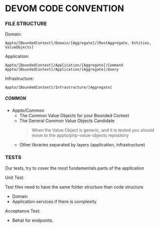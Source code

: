 # DEVOM CODE CONVENTION


### FILE STRUCTURE
Domain:
```
Appto/[BoundedContext]/Domain/[Aggregate]/[RootAggregate, Entities, ValueObjects]
```
Application:
```
Appto/[BoundedContext]/Application/[Aggregate]/Command
Appto/[BoundedContext]/Application/[Aggregate]/Query
```
Infrastructure:
```
Appto/[BoundedContext]/Infrastructure/[Aggregate]
```

##### COMMON
- Appto/Common
    - The Common Value Objects for your Bounded Context
    - The General Common Value Objects Candidate
        > When the Value Object is generic, and it is tested you should move to the appto/php-value-objects repository
    - Other libraries separated by layers (application, infrastructure)
     


### TESTS
Our tests, try to cover the most fundamentals parts of the application

Unit Test:

Test files need to have the same folder structure than code structure

- Domain
- Application services if there is complexity

Acceptance Test:
- Behat for endpoints. 


### 

